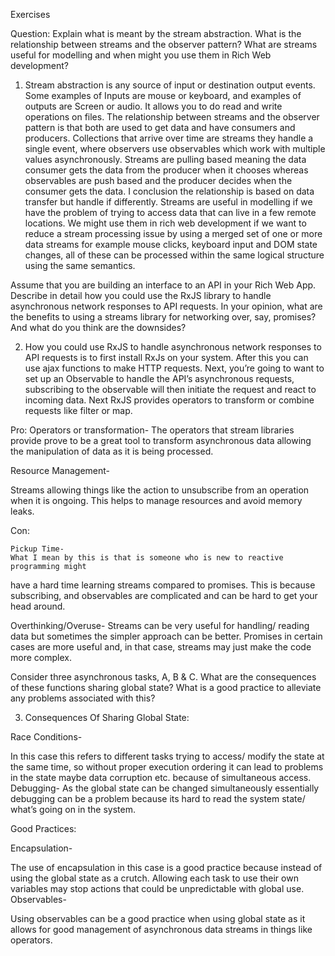 Exercises 

Question: Explain what is meant by the stream abstraction. What is the relationship between streams and the observer pattern?  What are streams useful for modelling and when might you use them in Rich Web development?

1.	Stream abstraction is any source of input or destination output events. Some examples of Inputs are mouse or keyboard, and examples of outputs are Screen or audio. It allows you to do read and write operations on files. 
The relationship between streams and the observer pattern is that both are used to get data and have consumers and producers. Collections that arrive over time are streams they handle a single event, where observers use observables which work with multiple values asynchronously. Streams are pulling based meaning the data consumer gets the data from the producer when it chooses whereas observables are push based and the producer decides when the consumer gets the data. I conclusion the relationship is based on data transfer but handle if differently.
Streams are useful in modelling if we have the problem of trying to access data that can live in a few remote locations. We might use them in rich web development if we want to reduce a stream processing issue by using a merged set of one or more data streams for example mouse clicks, keyboard input and DOM state changes, all of these can be processed within the same logical structure using the same semantics.


Assume that you are building an interface to an API in your Rich Web App. Describe in detail how you could use the RxJS library to handle asynchronous network responses to API requests. In your opinion, what are the benefits to using a streams library for networking over, say, promises? And what do you think are the downsides?

2.	How you could use RxJS to handle asynchronous network responses to API requests is to first install RxJs on your system. After this you can use ajax functions to make HTTP requests. Next, you’re going to want to set up an Observable to handle the API’s asynchronous requests, subscribing to the observable will then initiate the request and react to incoming data. Next RxJS provides operators to transform or combine requests like filter or map. 

Pro:
Operators or transformation-
The operators that stream libraries provide prove to be a great tool to transform asynchronous data allowing the manipulation of data as it is being processed.

Resource Management-

Streams allowing things like the action to unsubscribe from an operation when it is ongoing. This helps to manage resources and avoid memory leaks.

	
 Con:
 
	Pickup Time-
 	What I mean by this is that is someone who is new to reactive programming might 
have a hard time learning streams compared to promises. This is because subscribing, and observables are complicated and can be hard to get your head around.

Overthinking/Overuse- 
Streams can be very useful for handling/ reading data but sometimes the simpler approach can be better. Promises in certain cases are more useful and, in that case, streams may just make the code more complex.


Consider three asynchronous tasks, A, B & C. What are the consequences of these functions sharing global state? What is a good practice to alleviate any problems associated with this?

3.	Consequences Of Sharing Global State:

Race Conditions-

In this case this refers to different tasks trying to access/ modify the state at the same time, so without proper execution ordering it can lead to problems in the state maybe data corruption etc. because of simultaneous access.
Debugging-
As the global state can be changed simultaneously essentially debugging can be a problem because its hard to read the system state/ what’s going on in the system.

Good Practices:

Encapsulation-

The use of encapsulation in this case is a good practice because instead of using the global state as a crutch. Allowing each task to use their own variables may stop actions that could be unpredictable with global use.
Observables-

Using observables can be a good practice when using global state as it allows for good management of asynchronous data streams in things like operators.  
